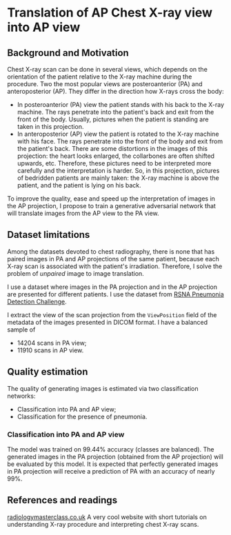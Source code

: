 # Translation of AP Chest X-ray view into AP view

## Background and Motivation

Chest X-ray scan can be done in several views, which depends on the orientation of the patient relative to the X-ray machine during the procedure. Two the most popular views are posteroanterior (PA) and anteroposterior (AP). They differ in the direction how X-rays cross the body:

* In posteroanterior (PA) view the patient stands with his back to the X-ray machine. The rays penetrate into the patient's back and exit from the front of the body. Usually, pictures when the patient is standing are taken in this projection.
* In anteroposterior (AP) view the patient is rotated to the X-ray machine with his face. The rays penetrate into the front of the body and exit from the patient's back. There are some distortions in the images of this projection: the heart looks enlarged, the collarbones are often shifted upwards, etc. Therefore, these pictures need to be interpreted more carefully and the interpretation is harder. So, in this projection, pictures of bedridden patients are mainly taken: the X-ray machine is above the patient, and the patient is lying on his back.

To improve the quality, ease and speed up the interpretation of images in the AP projection, I propose to train a generative adversarial network that will translate images from the AP view to the PA view.

## Dataset limitations

Among the datasets devoted to chest radiography, there is none that has paired images in PA and AP projections of the same patient, because each X-ray scan is associated with the patient's irradiation. Therefore, I solve the problem of *unpaired* image to image translation. 

I use a dataset where images in the PA projection and in the AP projection are presented for different patients. I use the dataset from [RSNA Pneumonia Detection Challenge](https://www.kaggle.com/competitions/rsna-pneumonia-detection-challenge/data). 

I extract the view of the scan projection from the `ViewPosition` field of the metadata of the images presented in DICOM format. I have a balanced sample of

* 14204 scans in PA view;
* 11910 scans in AP view.


## Quality estimation

The quality of generating images is estimated via two classification networks:

* Classification into PA and AP view;
* Classification for the presence of pneumonia.

### Classification into PA and AP view

The model was trained on 99.44% accuracy (classes are balanced). The generated images in the PA projection (obtained from the AP projection) will be evaluated by this model. It is expected that perfectly generated images in PA projection will receive a prediction of PA with an accuracy of nearly 99%.


## References and readings

[radiologymasterclass.co.uk](https://www.radiologymasterclass.co.uk/tutorials/tutorials) A very cool website with short tutorials on understanding X-ray procedure and interpreting chest X-ray scans.